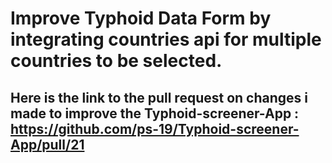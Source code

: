 # Improve Typhoid Data Form by integrating countries api for multiple countries to be selected.

## Here is the link to the pull request on changes i made to improve the Typhoid-screener-App : https://github.com/ps-19/Typhoid-screener-App/pull/21
